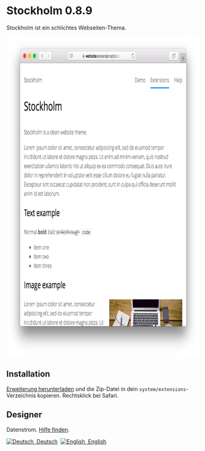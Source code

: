 Stockholm 0.8.9
===============
Stockholm ist ein schlichtes Webseiten-Thema.

<p align="center"><img src="stockholm-screenshot.png?raw=true" width="795" height="836" alt="Bildschirmfoto"></p>

## Installation

[Erweiterung herunterladen](https://github.com/datenstrom/yellow-extensions/raw/master/zip/stockholm.zip) und die Zip-Datei in dein `system/extensions`-Verzeichnis kopieren. Rechtsklick bei Safari.

## Designer

Datenstrom. [Hilfe finden](https://datenstrom.se/de/yellow/help/).

<p>
<a href="README-de.md"><img src="https://raw.githubusercontent.com/datenstrom/yellow-extensions/master/source/help/language-de.png" width="15" height="15" alt="Deutsch">&nbsp; Deutsch</a>&nbsp;
<a href="README.md"><img src="https://raw.githubusercontent.com/datenstrom/yellow-extensions/master/source/help/language-en.png" width="15" height="15" alt="English">&nbsp; English</a>&nbsp;
</p>
